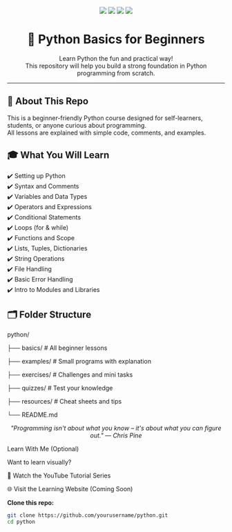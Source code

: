 <p align="center">
  <img src="https://img.shields.io/badge/Python-Teaching-blue?style=for-the-badge&logo=python" />
  <img src="https://img.shields.io/github/stars/yourusername/python?style=for-the-badge" />
  <img src="https://img.shields.io/github/forks/yourusername/python?style=for-the-badge" />
  <img src="https://img.shields.io/github/languages/top/yourusername/python?style=for-the-badge" />
</p>

<h1 align="center">🐍 Python Basics for Beginners</h1>

<p align="center">
  Learn Python the fun and practical way! <br/>
  This repository will help you build a strong foundation in Python programming from scratch.
</p>

---

## 📘 About This Repo

This is a beginner-friendly Python course designed for self-learners, students, or anyone curious about programming.  
All lessons are explained with simple code, comments, and examples.

## 🎓 What You Will Learn
✔️ Setting up Python  
✔️ Syntax and Comments  
✔️ Variables and Data Types  
✔️ Operators and Expressions  
✔️ Conditional Statements  
✔️ Loops (for & while)  
✔️ Functions and Scope  
✔️ Lists, Tuples, Dictionaries  
✔️ String Operations  
✔️ File Handling  
✔️ Basic Error Handling  
✔️ Intro to Modules and Libraries

## 🗂️ Folder Structure

python/

├── basics/ # All beginner lessons

├── examples/ # Small programs with explanation

├── exercises/ # Challenges and mini tasks

├── quizzes/ # Test your knowledge

├── resources/ # Cheat sheets and tips

└── README.md

<p align="center"> <em>"Programming isn't about what you know – it's about what you can figure out." — Chris Pine</em> </p>

Learn With Me (Optional)

Want to learn visually?

🎥 Watch the YouTube Tutorial Series

🌐 Visit the Learning Website (Coming Soon)

**Clone this repo:**
   ```bash
   git clone https://github.com/yourusername/python.git
   cd python


